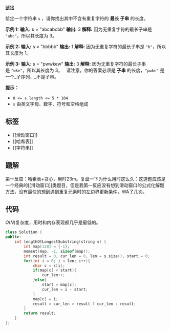 [链接](https://leetcode.cn/problems/longest-substring-without-repeating-characters)

给定一个字符串 `s` ，请你找出其中不含有重复字符的 **最长 子串** 的长度。

**示例 1:**
**输入:** s = "abcabcbb"
**输出:** 3 
**解释:** 因为无重复字符的最长子串是 `"abc"`，所以其长度为 3。

**示例 2:**
**输入:** s = "bbbbb"
**输出:** 1
**解释:** 因为无重复字符的最长子串是 `"b"`，所以其长度为 1。

**示例 3:**
**输入:** s = "pwwkew"
**输出:** 3
**解释:** 因为无重复字符的最长子串是 `"wke"`，所以其长度为 3。
     请注意，你的答案必须是 **子串** 的长度，`"pwke"` 是一个_子序列，_不是子串。

**提示：**
- `0 <= s.length <= 5 * 104`
- `s` 由英文字母、数字、符号和空格组成

## 标签

- [[滑动窗口]]
- [[哈希表]]
- [[字符串]]

## 题解

第一反应：哈希表+贪心，用时23m。复盘一下为什么用时这么久：这道题应该是一个经典的[[滑动窗口]]类题目，但是我第一反应没有想到滑动窗口的公式化解题方法，没有最快的想到遇到重复元素时的左边界更新条件，WA了几次。
## 代码

$O(N)$复杂度，用时和内存表现都几乎是最低的。

```cpp
class Solution {
public:
    int lengthOfLongestSubstring(string s) {
        int map[128] = {-1};
        memset(map, -1, sizeof(map));
        int result = 0, cur_len = 0, len = s.size(), start = 0;
        for(int i = 0; i < len; i++){
            char c = s[i];
            if(map[c] < start){
                cur_len++;
            }else{
                start = map[c];
                cur_len = i - start;
            }
            map[c] = i;
            result = cur_len > result ? cur_len : result;
        }
        return result;
    }
};
```

